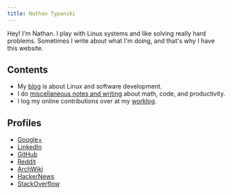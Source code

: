 ```yaml
---
title: Nathan Typanski
---
```


Hey! I'm Nathan. I play with Linux systems and like solving really hard problems.
Sometimes I write about what I'm doing, and that's why I have this website.

## Contents

- My [blog](blog.html) is about Linux and software development.
- I do [miscellaneous notes and writing](/pages.html) about math, code, and productivity.
- I log my online contributions over at my [worklog](worklog.html).

## Profiles

* [Google+](https://plus.google.com/+NathanTypanski/about)
* [LinkedIn](http://www.linkedin.com/pub/nathan-typanski/54/2a5/a01/)
* [GitHub](https://github.com/nathantypanski)
* [Reddit](http://www.reddit.com/user/euid)
* [ArchWiki](https://wiki.archlinux.org/index.php/Special:Contributions/Ndt)
* [HackerNews](https://news.ycombinator.com/user?id=euid)
* [StackOverflow](http://stackoverflow.com/users/1828408/ndt)
